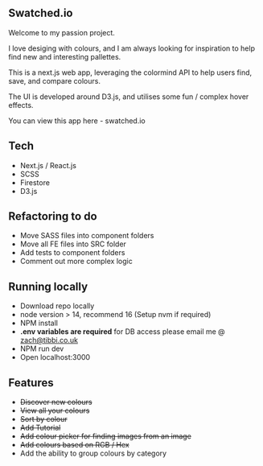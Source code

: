 ## Swatched.io

Welcome to my passion project.

I love desiging with colours, and I am always looking for inspiration to help find new and interesting pallettes.

This is a next.js web app, leveraging the colormind API to help users find, save, and compare colours.

The UI is developed around D3.js, and utilises some fun / complex hover effects.

You can view this app here - swatched.io

## Tech

- Next.js / React.js
- SCSS
- Firestore
- D3.js

## Refactoring to do

- Move SASS files into component folders
- Move all FE files into SRC folder
- Add tests to component folders
- Comment out more complex logic

## Running locally

- Download repo locally
- node version > 14, recommend 16 (Setup nvm if required)
- NPM install
- **.env variables are required** for DB access please email me @ zach@tibbi.co.uk
- NPM run dev
- Open localhost:3000

## Features

- ~~Discover new colours~~
- ~~View all your colours~~
- ~~Sort by colour~~
- ~~Add Tutorial~~
- ~~Add colour picker for finding images from an image~~
- ~~Add colours based on RGB / Hex~~
- Add the ability to group colours by category

